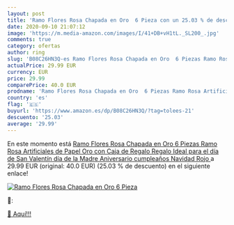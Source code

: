 ```yaml
---
layout: post
title: 'Ramo Flores Rosa Chapada en Oro  6 Pieza con un 25.03 % de descuento'
date: 2020-09-10 21:07:12
image: 'https://m.media-amazon.com/images/I/41+DB+vH1tL._SL200_.jpg'
comments: true
category: ofertas
author: ring
slug: 'B08C26HN3Q-es Ramo Flores Rosa Chapada en Oro  6 Piezas Ramo Rosa Artificiales de Papel Oro con Caja de Regalo  Regalo Ideal para el día de San Valentín  día de la Madre  Aniversario  cumpleaños  Navidad  Rojo '
actualPrice: 29.99 EUR
currency: EUR
price: 29.99
comparePrice: 40.0 EUR
prodname: 'Ramo Flores Rosa Chapada en Oro  6 Piezas Ramo Rosa Artificiales de Papel Oro con Caja de Regalo  Regalo Ideal para el día de San Valentín  día de la Madre  Aniversario  cumpleaños  Navidad  Rojo '
country: 'es'
flag: '🇪🇸'
buyurl: 'https://www.amazon.es/dp/B08C26HN3Q/?tag=tolees-21'
descuento: '25.03'
average: '29.99'
---
```


En este momento está [Ramo Flores Rosa Chapada en Oro  6 Piezas Ramo Rosa Artificiales de Papel Oro con Caja de Regalo  Regalo Ideal para el día de San Valentín  día de la Madre  Aniversario  cumpleaños  Navidad  Rojo ](https://www.amazon.es/dp/B08C26HN3Q/?tag=tolees-21) a 29.99 EUR (original: 40.0 EUR) (25.03 %  de descuento) en el siguiente enlace!

[![Ramo Flores Rosa Chapada en Oro  6 Pieza](https://m.media-amazon.com/images/I/41+DB+vH1tL._SL200_.jpg)](https://www.amazon.es/dp/B08C26HN3Q/?tag=tolees-21)

🔎:


[🛒 Aquí!!!](https://www.amazon.es/dp/B08C26HN3Q/?tag=tolees-21)
